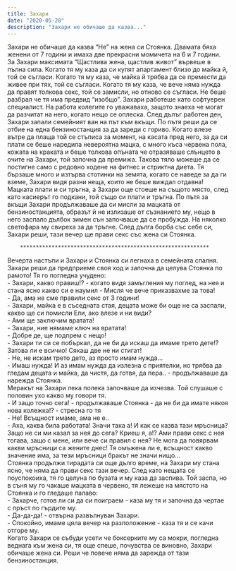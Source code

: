 ```yaml
---
title: Захари
date: "2020-05-28"
description: "Захари не обичаше да казва..."
---
```


Захари не обичаше да казва “Не” на жена си Стоянка. Двамата бяха женени от 7 години и имаха две прекрасни момичета на 6 и 7 години. За Захари максимата “Щастлива жена, щастлив живот” вървеше в пълна сила. Когато тя му каза да си купят апартамент близо до майка й, той се съгласи. Когато тя му каза, че майка й трябва да се премести да живее при тях, той се съгласи. Когато тя му каза, че вече няма нужда да правят толкова секс, той се замисли, но отново се съгласи. Не беше разбрал че тя има предвид “изобщо”. Захари работеше като софтуерен специалист. На работа колегите го уважаваха, защото знаеха че могат да разчитат на него, когато нещо се оплеска. След дълъг работен ден, Захари запали семейният ван на път към вкъщи. По пътя реши да се отбие на една бензиностанция за да зареди с гориво. Когато влезе вътре да плаща той се стъписа за момент, на касата пред него, за да си плати се беше наредила невероятна мацка, с много къса червена пола, кожата на краката и беше толкова опъната че отразяваше слънцето в очите на Захари, той започна да премижа. Такова тяло можеше да се постигне само с редовно ходене на фитнес и стриктна диета. Тя бързаше много и изтърва стотинки на земята, когато се наведе за да ги вземе, Захари видя разни неща, които не беше виждал отдавна! Мацката плати и си тръгна, а Захари още стоеше на същото място, след като касиерът го подкани, той също си плати и тръгна. По пътя за вкъщи Захари продължаваше да си мисли за мацката от бензиностанцията, образът й не излизаше от съзнанието му, нещо в него заспало дълбок зимен сън започваше да се пробужда. На няколко светофара му свиреха за да тръгне. След дълга борба със себе си, Захари реши, тази вечер ще прави секс със жена си Стоянка.  

		************************************************************  

Вечерта настъпи и Захари и Стоянка си легнаха в семейната спалня. Захари реши да предприеме своя ход и започна да целува Стоянка по рамото! Тя го погледна учудено:  
\- Захари, какво правиш!? - когато видя замъгления му поглед, на нея и стана ясно какво си е наумил - Мисля че вече приказвахме за това!  
\- Да, ама не сме правили секс от 3 години!  
\- Захари, майка е в съседната стая, децата може би още не са заспали, какво ще си помисли Ели, ако влезе и ни види?  
\- Ами ще заключим вратата!  
\- Захари, ние нямаме ключ на вратата!  
\- Добре де, ще подпрем с нещо!  
\- Захари ти си се побъркал, да не би да искаш да имаме трето дете!? Затова ли е всичко! Сякаш две не ни стигат!  
\- Не, не искам трето дето, аз просто имам нужда…  
\- Имаш нужда! И аз имам нужда да излезна с приятелки, но трябва да гледам децата и майка, да чистя, да готвя, да пера.. - продължаваше да нарежда Стоянка.  
Меракът на Захари лека полека започваше да изчезва. Той слушаше с половин ухо какво му говори тя.  
\- И защо точно сега! - продължаваше Стоянка - да не би да имате някоя нова колежка!? - стресна го тя  
\- Не! Всъщност имаме, ама не е..  
\- Аха, каква била работата! Значи така а! И как се казва тази мръсница? Защо не си ми казал за нея до сега? Криеш я, а!? Ами прави секс с нея тогава, защо с мене, или вече си правил с нея? Не мога да повярвам какви мръсници са жените днес! Тя омъжена ли е, всъщност какво значение има, за тези мръсници бракът не значи нищо...  
Стоянка продължи тирадата си още дълго време, на Захари му стана ясно, че няма да прави секс тази вечер. След като нещата се поуспокоиха, тя го целуна по бузата и му каза да заспива. Той заспа, но в съня му го чакаше мацката в червено, тя лежеше на мястото на Стоянка и го гледаше палаво:  
\- Захарче, готов ли си да си поиграем - каза му тя и започна да чертае с пръст по гърдите му.  
\- Да-да-да! - отвърна развълнуван Захари.  
\- Спокойно, имаме цяла вечер на разположение - каза тя и се качи отгоре му.  
Когато Захари се събуди усети че боксерките му са мокри, погледна веднага към жена си, тя още спеше, почувства се виновно, Захари обичаше жена си. Реши че повече няма да зарежда от тази бензиностанция.
